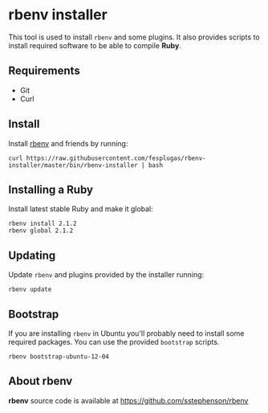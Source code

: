 # rbenv installer

This tool is used to install `rbenv` and some plugins. It also provides 
scripts to install required software to be able to compile **Ruby**.


## Requirements

- Git
- Curl


## Install

Install [rbenv] and friends by running:

    curl https://raw.githubusercontent.com/fesplugas/rbenv-installer/master/bin/rbenv-installer | bash


## Installing a Ruby

Install latest stable Ruby and make it global:

    rbenv install 2.1.2
    rbenv global 2.1.2


## Updating

Update `rbenv` and plugins provided by the installer running:

    rbenv update


## Bootstrap

If you are installing `rbenv` in Ubuntu you'll probably need to install
some required packages. You can use the provided `bootstrap` scripts.

    rbenv bootstrap-ubuntu-12-04


## About rbenv

**rbenv** source code is available at <https://github.com/sstephenson/rbenv>

[rbenv]: https://github.com/sstephenson/rbenv
